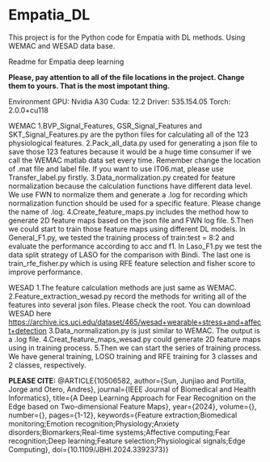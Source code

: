 # Empatia_DL
This project is for the Python code for Empatia with DL methods. Using WEMAC and WESAD data base.

Readme for Empatia deep learning

**Please, pay attention to all of the file locations in the project. Change them to yours. That is the most impotant thing.**

Environment
GPU: Nvidia A30
Cuda: 12.2
Driver: 535.154.05
Torch: 2.0.0+cu118


WEMAC
1.BVP_Signal_Features, GSR_Signal_Features and SKT_Signal_Features.py are the python files for calculating all of the 123 physiological features. 
2.Pack_all_data.py used for generating a json file to save those 123 features because it would be a huge time consumer if we call the WEMAC matlab data set every time. Remember change the location of .mat file and label file. If you want to use IT06.mat, please use Transfer_label.py firstly.
3.Data_normalization.py created for feature normalization because the calculation functions have different data level. We use FWN to normalize them and generate a .log for recording which normalization function should be used for a specific feature. Please change the name of .log.
4.Create_feature_maps.py includes the method how to generate 2D feature maps based on the json file and FWN log file.
5.Then we could start to train those feature maps using different DL models. In General_F1.py, we tested the training process of train:test = 8:2 and evaluate the performance according to acc and f1. In Laso_F1.py we test the data split strategy of LASO for the comparison with Bindi. The last one is train_rfe_fisher.py which is using RFE feature selection and fisher score to improve performance.

WESAD
1.The feature calculation methods are just same as WEMAC.
2.Feature_extraction_wesad.py record the methods for writing all of the features into several json files. Please check the root. You can download WESAD here https://archive.ics.uci.edu/dataset/465/wesad+wearable+stress+and+affect+detection
3.Data_normalization.py is just similar to WEMAC. The output is a .log file.
4.Creat_feature_maps_wesad.py could generate 2D feature maps using in training process.
5.Then we can start the series of training process. We have general training, LOSO training and RFE training for 3 classes and 2 classes, respectively.

**PLEASE CITE:**
@ARTICLE{10506582,
  author={Sun, Junjiao and Portilla, Jorge and Otero, Andres},
  journal={IEEE Journal of Biomedical and Health Informatics}, 
  title={A Deep Learning Approach for Fear Recognition on the Edge based on Two-dimensional Feature Maps}, 
  year={2024},
  volume={},
  number={},
  pages={1-12},
  keywords={Feature extraction;Biomedical monitoring;Emotion recognition;Physiology;Anxiety disorders;Biomarkers;Real-time systems;Affective computing;Fear recognition;Deep learning;Feature selection;Physiological signals;Edge Computing},
  doi={10.1109/JBHI.2024.3392373}}
